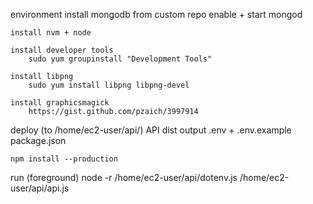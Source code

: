 environment
    install mongodb from custom repo
        enable + start mongod

    install nvm + node

    install developer tools
        sudo yum groupinstall "Development Tools"

    install libpng
        sudo yum install libpng libpng-devel

    install graphicsmagick
        https://gist.github.com/pzaich/3997914




deploy (to /home/ec2-user/api/)
    API dist output
    .env + .env.example
    package.json

    npm install --production



run (foreground)
    node -r /home/ec2-user/api/dotenv.js /home/ec2-user/api/api.js
